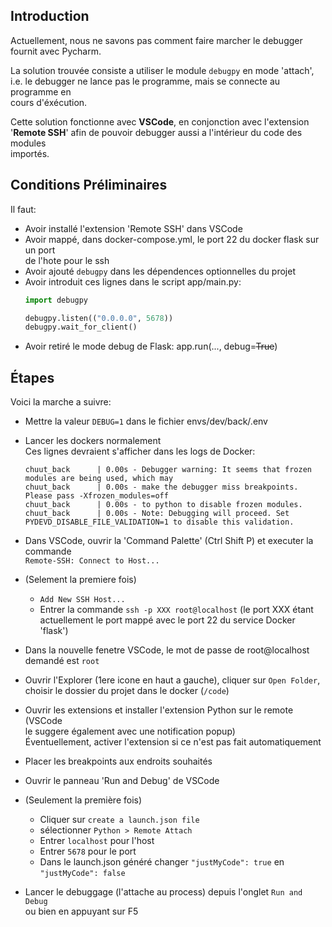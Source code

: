 ## Introduction

Actuellement, nous ne savons pas comment faire marcher le debugger fournit avec Pycharm.

La solution trouvée consiste a utiliser le module `debugpy` en mode 'attach', \
i.e. le debugger ne lance pas le programme, mais se connecte au programme en \
cours d'éxécution.

Cette solution fonctionne avec **VSCode**, en conjonction avec l'extension \
'**Remote SSH**' afin de pouvoir debugger aussi a l'intérieur du code des modules \
importés.

## Conditions Préliminaires

Il faut:
- Avoir installé l'extension 'Remote SSH' dans VSCode
- Avoir mappé, dans docker-compose.yml, le port 22 du docker flask sur un port \
  de l'hote pour le ssh
- Avoir ajouté `debugpy` dans les dépendences optionnelles du projet
- Avoir introduit ces lignes dans le script app/main.py:
  ```python
  import debugpy

  debugpy.listen(("0.0.0.0", 5678))
  debugpy.wait_for_client()
  ```
- Avoir retiré le mode debug de Flask: app.run(..., debug=~~True~~)


## Étapes

Voici la marche a suivre:

- Mettre la valeur `DEBUG=1` dans le fichier envs/dev/back/.env

- Lancer les dockers normalement\
  Ces lignes devraient s'afficher dans les logs de Docker:
  ```
  chuut_back      | 0.00s - Debugger warning: It seems that frozen modules are being used, which may
  chuut_back      | 0.00s - make the debugger miss breakpoints. Please pass -Xfrozen_modules=off
  chuut_back      | 0.00s - to python to disable frozen modules.
  chuut_back      | 0.00s - Note: Debugging will proceed. Set PYDEVD_DISABLE_FILE_VALIDATION=1 to disable this validation.
  ```

- Dans VSCode, ouvrir la 'Command Palette' (Ctrl Shift P) et executer la commande \
  `Remote-SSH: Connect to Host...`

- (Selement la premiere fois)
  - `Add New SSH Host...`
  - Entrer la commande `ssh -p XXX root@localhost` (le port XXX étant \
    actuellement le port mappé avec le port 22 du service Docker 'flask')

- Dans la nouvelle fenetre VSCode, le mot de passe de root@localhost demandé est `root`

- Ouvrir l'Explorer (1ere icone en haut a gauche), cliquer sur `Open Folder`, \
  choisir le dossier du projet dans le docker (`/code`)

- Ouvrir les extensions et installer l'extension Python sur le remote (VSCode \
  le suggere également avec une notification popup)\
  Éventuellement, activer l'extension si ce n'est pas fait automatiquement

- Placer les breakpoints aux endroits souhaités

- Ouvrir le panneau 'Run and Debug' de VSCode

- (Seulement la première fois)
  - Cliquer sur `create a launch.json file`
  - sélectionner `Python > Remote Attach`
  - Entrer `localhost` pour l'host
  - Entrer `5678` pour le port
  - Dans le launch.json généré changer `"justMyCode": true` en `"justMyCode": false`

- Lancer le debuggage (l'attache au process) depuis l'onglet `Run and Debug` \
  ou bien en appuyant sur F5
